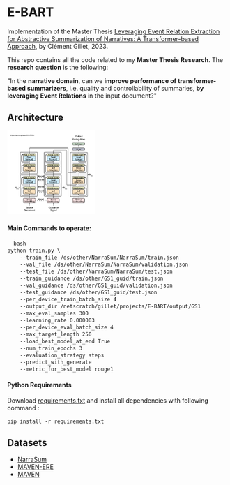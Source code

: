 # E-BART

Implementation of the Master Thesis [Leveraging Event Relation Extraction for Abstractive Summarization of Narratives: A Transformer-based Approach](https://drive.google.com/file/d/1siymb7ZUjV2eEBSF51tIDmV0mnFKAQHq/view?usp=sharing), by Clément Gillet, 2023.

This repo contains all the code related to my **Master Thesis Research**. The **research question** is the following: 

"In the **narrative domain**, can we **improve performance of transformer-based summarizers**, i.e. quality and controllability of summaries, **by leveraging Event Relations** in the input document?"

## Architecture
<img src="images/gsum.png" width="40%" height="40%" alt="Architecture" title="Architecture">

#### Main Commands to operate:

      bash
    python train.py \
        --train_file /ds/other/NarraSum/NarraSum/train.json 
        --val_file /ds/other/NarraSum/NarraSum/validation.json 
        --test_file /ds/other/NarraSum/NarraSum/test.json 
        --train_guidance /ds/other/GS1_guid/train.json 
        --val_guidance /ds/other/GS1_guid/validation.json 
        --test_guidance /ds/other/GS1_guid/test.json 
        --per_device_train_batch_size 4 
        --output_dir /netscratch/gillet/projects/E-BART/output/GS1 
        --max_eval_samples 300 
        --learning_rate 0.000003 
        --per_device_eval_batch_size 4 
        --max_target_length 250 
        --load_best_model_at_end True 
        --num_train_epochs 3 
        --evaluation_strategy steps 
        --predict_with_generate 
        --metric_for_best_model rouge1
    

#### Python Requirements

Download [requirements.txt](requirements) and install all dependencies with following command : 

    pip install -r requirements.txt

## Datasets
- [NarraSum](https://github.com/zhaochaocs/narrasum)
- [MAVEN-ERE](https://github.com/THU-KEG/MAVEN-ERE)
- [MAVEN](https://github.com/THU-KEG/MAVEN-dataset)
